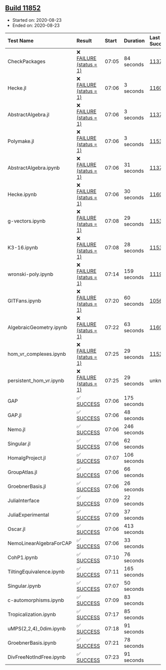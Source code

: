 ## [Build 11852](https://oscarci.mathematik.uni-kl.de/job/oscar/11852/)

* Started on: 2020-08-23
* Ended on: 2020-08-23

| Test Name    | Result | Start | Duration | Last Success | First Failure |
|:-------------|:-------|:------|:---------|:-------------|:--------------|
| CheckPackages | ❌ [FAILURE (status = 1)](https://oscarci.mathematik.uni-kl.de/job/oscar/11852/artifact/logs/build-11852/CheckPackages.log) | 07:05 | 84 seconds | [11376](https://oscarci.mathematik.uni-kl.de/job/oscar/11376/) | [11377](https://oscarci.mathematik.uni-kl.de/job/oscar/11377/) |
| Hecke.jl | ❌ [FAILURE (status = 1)](https://oscarci.mathematik.uni-kl.de/job/oscar/11852/artifact/logs/build-11852/Hecke.jl.log) | 07:06 | 3 seconds | [11602](https://oscarci.mathematik.uni-kl.de/job/oscar/11602/) | [11603](https://oscarci.mathematik.uni-kl.de/job/oscar/11603/) |
| AbstractAlgebra.jl | ❌ [FAILURE (status = 1)](https://oscarci.mathematik.uni-kl.de/job/oscar/11852/artifact/logs/build-11852/AbstractAlgebra.jl.log) | 07:06 | 3 seconds | [11376](https://oscarci.mathematik.uni-kl.de/job/oscar/11376/) | [11377](https://oscarci.mathematik.uni-kl.de/job/oscar/11377/) |
| Polymake.jl | ❌ [FAILURE (status = 1)](https://oscarci.mathematik.uni-kl.de/job/oscar/11852/artifact/logs/build-11852/Polymake.jl.log) | 07:06 | 3 seconds | [11532](https://oscarci.mathematik.uni-kl.de/job/oscar/11532/) | [11533](https://oscarci.mathematik.uni-kl.de/job/oscar/11533/) |
| AbstractAlgebra.ipynb | ❌ [FAILURE (status = 1)](https://oscarci.mathematik.uni-kl.de/job/oscar/11852/artifact/logs/build-11852/AbstractAlgebra.ipynb.log) | 07:06 | 31 seconds | [11376](https://oscarci.mathematik.uni-kl.de/job/oscar/11376/) | [11377](https://oscarci.mathematik.uni-kl.de/job/oscar/11377/) |
| Hecke.ipynb | ❌ [FAILURE (status = 1)](https://oscarci.mathematik.uni-kl.de/job/oscar/11852/artifact/logs/build-11852/Hecke.ipynb.log) | 07:06 | 30 seconds | [11602](https://oscarci.mathematik.uni-kl.de/job/oscar/11602/) | [11603](https://oscarci.mathematik.uni-kl.de/job/oscar/11603/) |
| g-vectors.ipynb | ❌ [FAILURE (status = 1)](https://oscarci.mathematik.uni-kl.de/job/oscar/11852/artifact/logs/build-11852/g-vectors.ipynb.log) | 07:08 | 29 seconds | [11532](https://oscarci.mathematik.uni-kl.de/job/oscar/11532/) | [11533](https://oscarci.mathematik.uni-kl.de/job/oscar/11533/) |
| K3-16.ipynb | ❌ [FAILURE (status = 1)](https://oscarci.mathematik.uni-kl.de/job/oscar/11852/artifact/logs/build-11852/K3-16.ipynb.log) | 07:08 | 28 seconds | [11532](https://oscarci.mathematik.uni-kl.de/job/oscar/11532/) | [11533](https://oscarci.mathematik.uni-kl.de/job/oscar/11533/) |
| wronski-poly.ipynb | ❌ [FAILURE (status = 1)](https://oscarci.mathematik.uni-kl.de/job/oscar/11852/artifact/logs/build-11852/wronski-poly.ipynb.log) | 07:14 | 159 seconds | [11192](https://oscarci.mathematik.uni-kl.de/job/oscar/11192/) | [11193](https://oscarci.mathematik.uni-kl.de/job/oscar/11193/) |
| GITFans.ipynb | ❌ [FAILURE (status = 1)](https://oscarci.mathematik.uni-kl.de/job/oscar/11852/artifact/logs/build-11852/GITFans.ipynb.log) | 07:20 | 60 seconds | [10566](https://oscarci.mathematik.uni-kl.de/job/oscar/10566/) | [10567](https://oscarci.mathematik.uni-kl.de/job/oscar/10567/) |
| AlgebraicGeometry.ipynb | ❌ [FAILURE (status = 1)](https://oscarci.mathematik.uni-kl.de/job/oscar/11852/artifact/logs/build-11852/AlgebraicGeometry.ipynb.log) | 07:22 | 63 seconds | [11602](https://oscarci.mathematik.uni-kl.de/job/oscar/11602/) | [11603](https://oscarci.mathematik.uni-kl.de/job/oscar/11603/) |
| hom_vr_complexes.ipynb | ❌ [FAILURE (status = 1)](https://oscarci.mathematik.uni-kl.de/job/oscar/11852/artifact/logs/build-11852/hom_vr_complexes.ipynb.log) | 07:25 | 29 seconds | [11532](https://oscarci.mathematik.uni-kl.de/job/oscar/11532/) | [11533](https://oscarci.mathematik.uni-kl.de/job/oscar/11533/) |
| persistent_hom_vr.ipynb | ❌ [FAILURE (status = 1)](https://oscarci.mathematik.uni-kl.de/job/oscar/11852/artifact/logs/build-11852/persistent_hom_vr.ipynb.log) | 07:25 | 29 seconds | unknown | unknown |
| GAP | ✅ [SUCCESS](https://oscarci.mathematik.uni-kl.de/job/oscar/11852/artifact/logs/build-11852/GAP.log) | 07:06 | 175 seconds |  |  |
| GAP.jl | ✅ [SUCCESS](https://oscarci.mathematik.uni-kl.de/job/oscar/11852/artifact/logs/build-11852/GAP.jl.log) | 07:06 | 48 seconds |  |  |
| Nemo.jl | ✅ [SUCCESS](https://oscarci.mathematik.uni-kl.de/job/oscar/11852/artifact/logs/build-11852/Nemo.jl.log) | 07:06 | 246 seconds |  |  |
| Singular.jl | ✅ [SUCCESS](https://oscarci.mathematik.uni-kl.de/job/oscar/11852/artifact/logs/build-11852/Singular.jl.log) | 07:06 | 62 seconds |  |  |
| HomalgProject.jl | ✅ [SUCCESS](https://oscarci.mathematik.uni-kl.de/job/oscar/11852/artifact/logs/build-11852/HomalgProject.jl.log) | 07:07 | 106 seconds |  |  |
| GroupAtlas.jl | ✅ [SUCCESS](https://oscarci.mathematik.uni-kl.de/job/oscar/11852/artifact/logs/build-11852/GroupAtlas.jl.log) | 07:06 | 66 seconds |  |  |
| GroebnerBasis.jl | ✅ [SUCCESS](https://oscarci.mathematik.uni-kl.de/job/oscar/11852/artifact/logs/build-11852/GroebnerBasis.jl.log) | 07:06 | 26 seconds |  |  |
| JuliaInterface | ✅ [SUCCESS](https://oscarci.mathematik.uni-kl.de/job/oscar/11852/artifact/logs/build-11852/JuliaInterface.log) | 07:09 | 22 seconds |  |  |
| JuliaExperimental | ✅ [SUCCESS](https://oscarci.mathematik.uni-kl.de/job/oscar/11852/artifact/logs/build-11852/JuliaExperimental.log) | 07:09 | 37 seconds |  |  |
| Oscar.jl | ✅ [SUCCESS](https://oscarci.mathematik.uni-kl.de/job/oscar/11852/artifact/logs/build-11852/Oscar.jl.log) | 07:06 | 413 seconds |  |  |
| NemoLinearAlgebraForCAP | ✅ [SUCCESS](https://oscarci.mathematik.uni-kl.de/job/oscar/11852/artifact/logs/build-11852/NemoLinearAlgebraForCAP.log) | 07:06 | 33 seconds |  |  |
| CohP1.ipynb | ✅ [SUCCESS](https://oscarci.mathematik.uni-kl.de/job/oscar/11852/artifact/logs/build-11852/CohP1.ipynb.log) | 07:10 | 76 seconds |  |  |
| TiltingEquivalence.ipynb | ✅ [SUCCESS](https://oscarci.mathematik.uni-kl.de/job/oscar/11852/artifact/logs/build-11852/TiltingEquivalence.ipynb.log) | 07:11 | 165 seconds |  |  |
| Singular.ipynb | ✅ [SUCCESS](https://oscarci.mathematik.uni-kl.de/job/oscar/11852/artifact/logs/build-11852/Singular.ipynb.log) | 07:07 | 50 seconds |  |  |
| c-automorphisms.ipynb | ✅ [SUCCESS](https://oscarci.mathematik.uni-kl.de/job/oscar/11852/artifact/logs/build-11852/c-automorphisms.ipynb.log) | 07:09 | 83 seconds |  |  |
| Tropicalization.ipynb | ✅ [SUCCESS](https://oscarci.mathematik.uni-kl.de/job/oscar/11852/artifact/logs/build-11852/Tropicalization.ipynb.log) | 07:17 | 85 seconds |  |  |
| uMPS(2,2,4)_0dim.ipynb | ✅ [SUCCESS](https://oscarci.mathematik.uni-kl.de/job/oscar/11852/artifact/logs/build-11852/uMPS-2-2-4-_0dim.ipynb.log) | 07:18 | 91 seconds |  |  |
| GroebnerBasis.ipynb | ✅ [SUCCESS](https://oscarci.mathematik.uni-kl.de/job/oscar/11852/artifact/logs/build-11852/GroebnerBasis.ipynb.log) | 07:21 | 78 seconds |  |  |
| DivFreeNotIndFree.ipynb | ✅ [SUCCESS](https://oscarci.mathematik.uni-kl.de/job/oscar/11852/artifact/logs/build-11852/DivFreeNotIndFree.ipynb.log) | 07:23 | 91 seconds |  |  |
